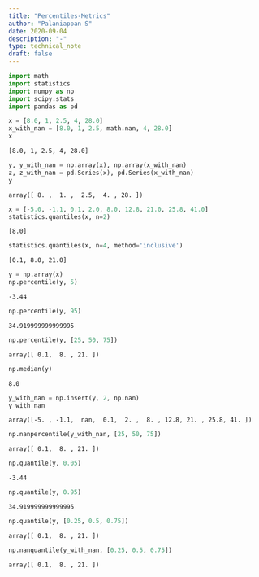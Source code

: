 ```yaml
---
title: "Percentiles-Metrics"
author: "Palaniappan S"
date: 2020-09-04
description: "-"
type: technical_note
draft: false
---
```


```python
import math
import statistics
import numpy as np
import scipy.stats
import pandas as pd
```


```python
x = [8.0, 1, 2.5, 4, 28.0]
x_with_nan = [8.0, 1, 2.5, math.nan, 4, 28.0]
x
```




    [8.0, 1, 2.5, 4, 28.0]




```python
y, y_with_nan = np.array(x), np.array(x_with_nan)
z, z_with_nan = pd.Series(x), pd.Series(x_with_nan)
y
```




    array([ 8. ,  1. ,  2.5,  4. , 28. ])




```python
x = [-5.0, -1.1, 0.1, 2.0, 8.0, 12.8, 21.0, 25.8, 41.0]
statistics.quantiles(x, n=2)
```




    [8.0]




```python
statistics.quantiles(x, n=4, method='inclusive')
```




    [0.1, 8.0, 21.0]




```python
y = np.array(x)
np.percentile(y, 5)
```




    -3.44




```python
np.percentile(y, 95)
```




    34.919999999999995




```python
np.percentile(y, [25, 50, 75])
```




    array([ 0.1,  8. , 21. ])




```python
np.median(y)
```




    8.0




```python
y_with_nan = np.insert(y, 2, np.nan)
y_with_nan
```




    array([-5. , -1.1,  nan,  0.1,  2. ,  8. , 12.8, 21. , 25.8, 41. ])




```python
np.nanpercentile(y_with_nan, [25, 50, 75])
```




    array([ 0.1,  8. , 21. ])




```python
np.quantile(y, 0.05)
```




    -3.44




```python
np.quantile(y, 0.95)
```




    34.919999999999995




```python
np.quantile(y, [0.25, 0.5, 0.75])
```




    array([ 0.1,  8. , 21. ])




```python
np.nanquantile(y_with_nan, [0.25, 0.5, 0.75])
```




    array([ 0.1,  8. , 21. ])


